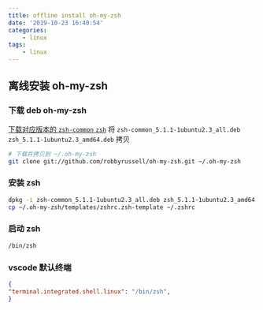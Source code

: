 ```yaml
---
title: offline install oh-my-zsh
date: '2019-10-23 16:40:54'
categories:
    - linux
tags:
    - linux
---
```


## 离线安装 oh-my-zsh

### 下载 deb oh-my-zsh

[下载对应版本的 `zsh-common` `zsh`](http://archive.ubuntu.com/ubuntu/pool/main/z/zsh/)
将 `zsh-common_5.1.1-1ubuntu2.3_all.deb` `zsh_5.1.1-1ubuntu2.3_amd64.deb` 拷贝

```bash
# 下载并拷贝到 ~/.oh-my-zsh
git clone git://github.com/robbyrussell/oh-my-zsh.git ~/.oh-my-zsh
```

### 安装 zsh

```bash
dpkg -i zsh-common_5.1.1-1ubuntu2.3_all.deb zsh_5.1.1-1ubuntu2.3_amd64.deb
cp ~/.oh-my-zsh/templates/zshrc.zsh-template ~/.zshrc
```

### 启动 zsh

```bash
/bin/zsh
```

### vscode 默认终端

```json
{
"terminal.integrated.shell.linux": "/bin/zsh",
}
```

